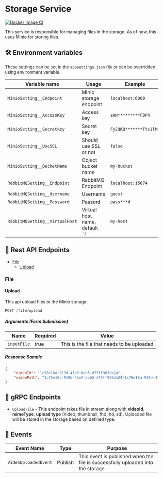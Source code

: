 # Storage Service

[![Docker Image CI](https://github.com/letslearn373/utube.storage-service/actions/workflows/docker-image.yml/badge.svg)](https://github.com/letslearn373/utube.storage-service/actions/workflows/docker-image.yml)

This service is responsible for managing files in the storage. As of now, this uses [Minio](https://min.io/) for storing files.

## :hammer_and_wrench: Environment variables

These settings can be set in the `appsettings.json` file or can be overridden using environment variable.

| Variable name | Usage | Example |
| -------------- | ----- | ------- |
| `MinioSetting__Endpoint` | Minio storage endpoint | `localhost:6000` |
| `MinioSetting__AccessKey` | Access key | `zAN*********FDPh` |
| `MinioSetting__Secretkey` | Secret key | `Fy2QKQ*******FYs1lMu` |
| `MinioSetting__UseSSL` | Should use SSL or not | `false` |
| `MinioSetting__BucketName` | Object bucket name | `my-bucket` |
| `RabbitMQSetting__Endpoint` | RabbitMQ Endpoint | `localhost:15674` |
| `RabbitMQSetting__Username` | Username | `guest` |
| `RabbitMQSetting__Password` | Passord | `pass***d` |
| `RabbitMQSetting__VirtualHost` | Virtual host name, default `'/'` | `my-host` |

## :speech_balloon: Rest API Endpoints
* [File](#file)
    * [Upload](#upload)

### File
#### Upload
This api upload files to the Minio storage.
```js
POST /file/upload
```
##### Arguments (Form Submission)
| Name | Required | Value |
| ---- | -------- | ----- |
| `inputFile` | true | This is the file that needs to be uploaded |


##### Response Sample
```json
{
    "videoId": "1c76e18a-919d-41e2-bcb5-d75ff963da24",
    "videoPath": "1c76e18a-919d-41e2-bcb5-d75ff963da24/1c76e18a-919d-41e2-bcb5-d75ff963da24.mp4"
}
```

## :dash: gRPC Endpoints
* `UploadFile` - This endpoint takes file in stream along with **videoId**, **mimeType**, **upload type** (Video, thumbnail, fhd, hd, sd). Uploaded file will be stored in the storage based on defined type.

## 	:loudspeaker: Events
| Event Name | Type | Purpose |
| ---------- | ----- | ------- |
| `VideoUploadedEvent` | Publish | This event is published when the file is successfully uploaded into the storage |
